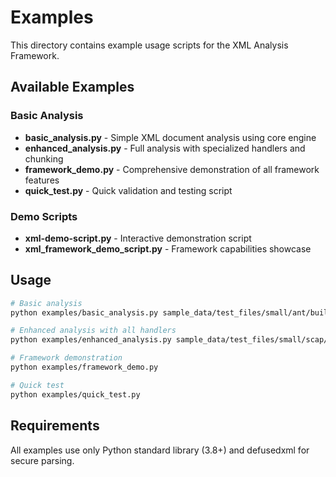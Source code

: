 # Examples

This directory contains example usage scripts for the XML Analysis Framework.

## Available Examples

### Basic Analysis
- **basic_analysis.py** - Simple XML document analysis using core engine
- **enhanced_analysis.py** - Full analysis with specialized handlers and chunking
- **framework_demo.py** - Comprehensive demonstration of all framework features
- **quick_test.py** - Quick validation and testing script

### Demo Scripts
- **xml-demo-script.py** - Interactive demonstration script
- **xml_framework_demo_script.py** - Framework capabilities showcase

## Usage

```bash
# Basic analysis
python examples/basic_analysis.py sample_data/test_files/small/ant/build.xml

# Enhanced analysis with all handlers
python examples/enhanced_analysis.py sample_data/test_files/small/scap/security-report.xml

# Framework demonstration
python examples/framework_demo.py

# Quick test
python examples/quick_test.py
```

## Requirements

All examples use only Python standard library (3.8+) and defusedxml for secure parsing.